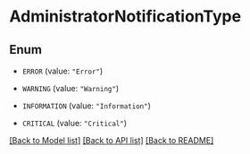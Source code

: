 # AdministratorNotificationType

## Enum


* `ERROR` (value: `"Error"`)

* `WARNING` (value: `"Warning"`)

* `INFORMATION` (value: `"Information"`)

* `CRITICAL` (value: `"Critical"`)


[[Back to Model list]](../README.md#documentation-for-models) [[Back to API list]](../README.md#documentation-for-api-endpoints) [[Back to README]](../README.md)


